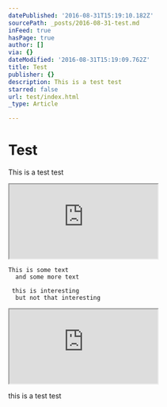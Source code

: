 ```yaml
---
datePublished: '2016-08-31T15:19:10.182Z'
sourcePath: _posts/2016-08-31-test.md
inFeed: true
hasPage: true
author: []
via: {}
dateModified: '2016-08-31T15:19:09.762Z'
title: Test
publisher: {}
description: This is a test test
starred: false
url: test/index.html
_type: Article

---
```

# Test

This is a test test

<iframe src="https://the-grid.github.io/ed-userhtml/?g=eJw1zssKgzAQheFXkTyAEdzUYCwUod26KriLOjEBNWFmgvXtK70sv39zTu0tmhUywlELxxxJSQnrAFNOMbC3Rz6GVV4Tev0LKhGg-iMu5lg8sSpxptbdH_2rr-hWtd2zs8mKbPcTOy3KohCZAz87PnE58RkeAk6AWpw2yxJ2RrNRNAjbeGjBmEA0tfyebN4pmj0e" style=""></iframe>

    This is some text
      and some more text
      
     this is interesting
      but not that interesting

<iframe src="https://the-grid.github.io/ed-userhtml/?g=eJw1zssKgzAQheFXkTyAEdzUYCwUod26KriLOjEBNWFmgvXtK70sv39zTu0tmhUywlELxxxJSQnrAFNOMbC3Rz6GVV4Tev0LKhGg-iMu5lg8sSpxptbdH_2rr-hWtd2zs8mKbPcTOy3KohCZAz87PnE58RkeAk6AWpw2yxJ2RrNRNAjbeGjBmEA0tfyebN4pmj0e" style=""></iframe>

this is a test test